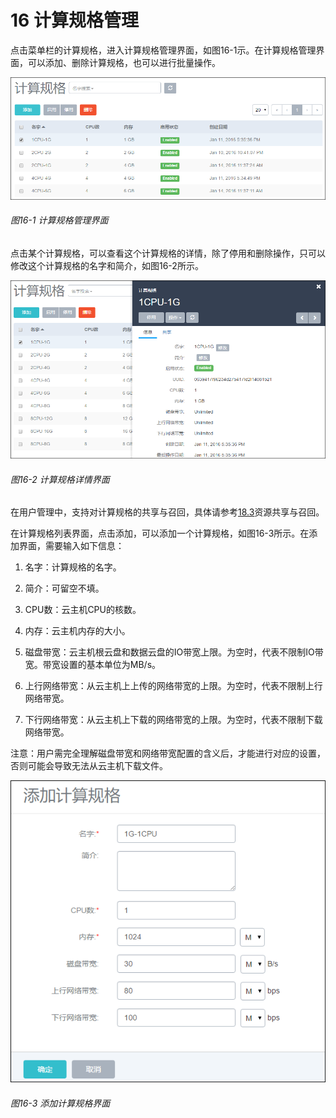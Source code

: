 # 16 计算规格管理

点击菜单栏的计算规格，进入计算规格管理界面，如图16-1示。在计算规格管理界面，可以添加、删除计算规格，也可以进行批量操作。

![png](../images/16-1.png "图16-1  计算规格管理界面")
###### 图16-1  计算规格管理界面

点击某个计算规格，可以查看这个计算规格的详情，除了停用和删除操作，只可以修改这个计算规格的名字和简介，如图16-2所示。

![png](../images/16-2.png "图16-2  计算规格详情界面")
###### 图16-2  计算规格详情界面

在用户管理中，支持对计算规格的共享与召回，具体请参考[18.3](/User-MN/sharing-cancel.md)资源共享与召回。

在计算规格列表界面，点击添加，可以添加一个计算规格，如图16-3所示。在添加界面，需要输入如下信息：

1. 名字：计算规格的名字。

2. 简介：可留空不填。

3. CPU数：云主机CPU的核数。

4. 内存：云主机内存的大小。

5. 磁盘带宽：云主机根云盘和数据云盘的IO带宽上限。为空时，代表不限制IO带宽。带宽设置的基本单位为MB/s。

6. 上行网络带宽：从云主机上上传的网络带宽的上限。为空时，代表不限制上行网络带宽。

7. 下行网络带宽：从云主机上下载的网络带宽的上限。为空时，代表不限制下载网络带宽。

注意：用户需完全理解磁盘带宽和网络带宽配置的含义后，才能进行对应的设置，否则可能会导致无法从云主机下载文件。

![png](../images/16-3.png "图16-3  添加计算规格界面")
###### 图16-3  添加计算规格界面
